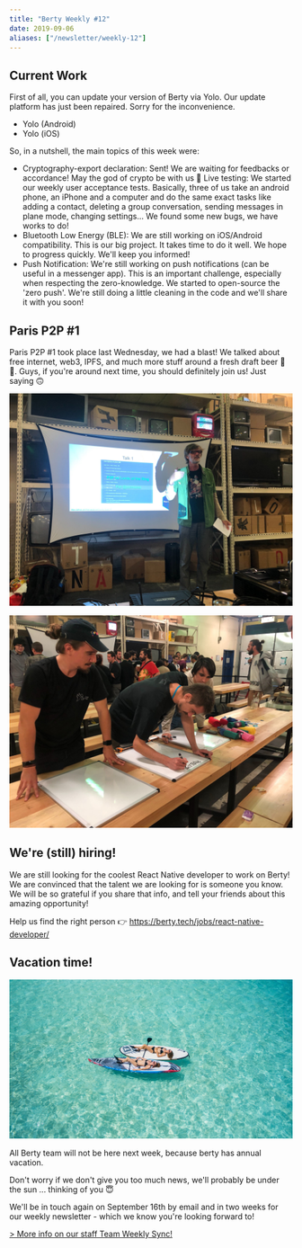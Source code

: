 ```yaml
---
title: "Berty Weekly #12"
date: 2019-09-06
aliases: ["/newsletter/weekly-12"]
---
```


## Current Work


First of all, you can update your version of Berty via Yolo. Our update platform has just been repaired. Sorry for the inconvenience.

* Yolo (Android)
* Yolo (iOS)

So, in a nutshell, the main topics of this week were:

* Cryptography-export declaration: Sent! We are waiting for feedbacks or accordance! May the god of crypto be with us 🎉
Live testing: We started our weekly user acceptance tests. Basically, three of us take an android phone, an iPhone and a computer and do the same exact tasks like adding a contact, deleting a group conversation, sending messages in plane mode, changing settings... We found some new bugs, we have works to do!
* Bluetooth Low Energy (BLE): We are still working on iOS/Android compatibility. This is our big project. It takes time to do it well. We hope to progress quickly. We'll keep you informed!
* Push Notification: We're still working on push notifications (can be useful in a messenger app). This is an important challenge, especially when respecting the zero-knowledge. We started to open-source the 'zero push'. We're still doing a little cleaning in the code and we'll share it with you soon!

## Paris P2P #1


Paris P2P #1 took place last Wednesday, we had a blast! We talked about free internet, web3, IPFS, and much more stuff around a fresh draft beer 🍺🍕. Guys, if you're around next time, you should definitely join us! Just saying 🙃

![](parisp2p.jpg)

![](parisp2p2.jpg)

## We're (still) hiring!

We are still looking for the coolest React Native developer to work on Berty! We are convinced that the talent we are looking for is someone you know. We will be so grateful if you share that info, and tell your friends about this amazing opportunity!

Help us find the right person 👉 https://berty.tech/jobs/react-native-developer/

## Vacation time!

![](holiday.jpg)

All Berty team will not be here next week, because berty has annual vacation.

 Don't worry if we don't give you too much news, we'll probably be under the sun
...  thinking of you 😇

We'll be in touch again on September 16th by email and in two weeks for our weekly newsletter - which we know you're looking forward to!



[> More info on our staff Team Weekly Sync!](https://github.com/berty/mgmt/blob/master/meeting-notes/2019/Q4/2019-10-04--staff-team-weekly-sync.md)
